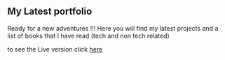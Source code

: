 
## My Latest portfolio

Ready for a new adventures !!!
Here you will find my latest projects and a list of books that I have read (tech and non tech related)


to see the Live version click  [here](http://rahanbouess.com) 
